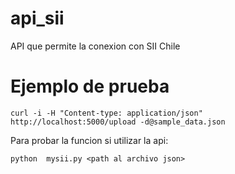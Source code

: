 # api_sii
API que permite la conexion con SII Chile


# Ejemplo de prueba

``` 
curl -i -H "Content-type: application/json" http://localhost:5000/upload -d@sample_data.json 
``` 


Para probar la funcion si utilizar la api:



``` 
python  mysii.py <path al archivo json>
``` 
